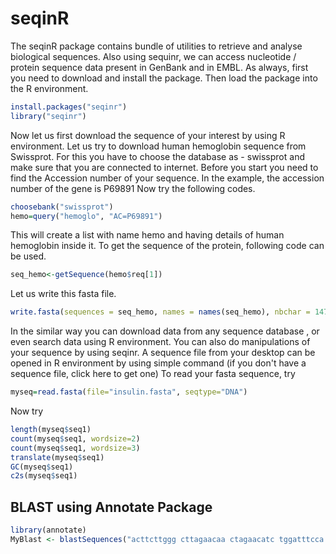 # seqinR
The seqinR package contains bundle of utilities to retrieve and analyse biological sequences. Also using sequinr, we can access nucleotide / protein sequence data present in GenBank and in EMBL. 
As always, first you need to download and install the package. Then load the package into the R environment.

```R
install.packages("seqinr") 
library("seqinr")
```

Now let us first download the sequence of your interest by using R environment. Let us try to download human hemoglobin sequence from Swissprot. For this you have to choose the database as - swissprot and make sure that you are connected to internet. Before you start you need to find the Accession number of your sequence. In the example, the accession number of the gene is P69891  Now try the following codes.

```R
choosebank("swissprot")
hemo=query("hemoglo", "AC=P69891")
```

This will create a list with name hemo and having details of human hemoglobin inside it.  To get the sequence of the protein, following code can be used.

```R
seq_hemo<-getSequence(hemo$req[1])
```
Let us write this fasta file.
```R
write.fasta(sequences = seq_hemo, names = names(seq_hemo), nbchar = 147, file.out = "NewfileHemo")
```
In the similar way you can download data from any sequence database , or even search data using R environment. 
You can also do manipulations of your sequence by using seqinr. A sequence file from your desktop can be opened in R environment by using simple command (if you don't have a sequence file,
click here to get one) 
To read your fasta sequence, try 

```R
myseq=read.fasta(file="insulin.fasta", seqtype="DNA")
```

Now try 
```R
length(myseq$seq1) 
count(myseq$seq1, wordsize=2)
count(myseq$seq1, wordsize=3)
translate(myseq$seq1) 
GC(myseq$seq1) 
c2s(myseq$seq1)
```


## BLAST using Annotate Package

```R
library(annotate)
MyBlast <- blastSequences("acttcttggg cttagaacaa ctagaacatc tggatttcca gcattccaat ttgaaacaaa")
```


